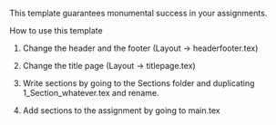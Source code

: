 This template  guarantees  monumental success in your assignments.

How to use this template
1) Change the header and the footer (Layout -> headerfooter.tex)

2) Change the title page (Layout -> titlepage.tex)

3) Write sections by going to the Sections folder and duplicating 1_Section_whatever.tex and rename.

4) Add sections to the assignment by going to main.tex 

